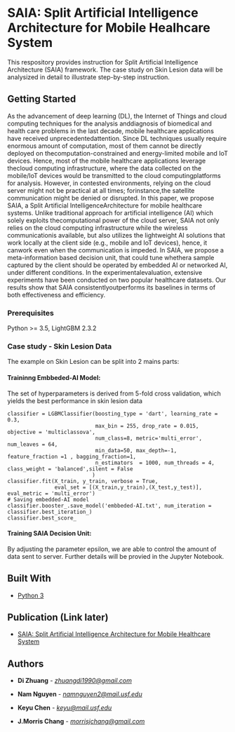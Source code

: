 # SAIA: Split Artificial Intelligence Architecture for Mobile Healhcare System

This respository provides instruction for Split Artificial Intelligence Architecture (SAIA) framework. The case study on Skin Lesion data will be analysized in detail to illustrate step-by-step instruction.

## Getting Started

As the advancement of deep learning (DL), the Internet of Things and cloud computing techniques for the analysis anddiagnosis of biomedical and health care problems in the last decade, mobile healthcare applications have received unprecedentedattention. Since DL techniques usually require enormous amount of computation, most of them cannot be directly deployed on thecomputation-constrained and energy-limited mobile and IoT devices. Hence, most of the mobile healthcare applications leverage thecloud computing infrastructure, where the data collected on the mobile/IoT devices would be transmitted to the cloud computingplatforms for analysis. However, in contested environments, relying on the cloud server might not be practical at all times; forinstance,the satellite communication might be denied or disrupted. In this paper, we propose SAIA, a Split Artificial IntelligenceArchitecture for mobile healthcare systems. Unlike traditional approach for artificial intelligence (AI) which solely exploits thecomputational power of the cloud server, SAIA not only relies on the cloud computing infrastructure while the wireless communicationis available, but also utilizes the lightweight AI solutions that work locally at the client side (e.g., mobile and IoT devices), hence, it canwork even when the communication is impeded. In SAIA, we propose a meta-information based decision unit, that could tune whethera sample captured by the client should be operated by embedded AI or networked AI, under different conditions. In the experimentalevaluation, extensive experiments have been conducted on two popular healthcare datasets. Our results show that SAIA consistentlyoutperforms its baselines in terms of both effectiveness and efficiency.

### Prerequisites

Python >= 3.5, LightGBM 2.3.2

### Case study - Skin Lesion Data
The example on Skin Lesion can be split into 2 mains parts:
#### Traininng Embbeded-AI Model: 
The set of hyperparameters is derived from 5-fold cross validation, which yields the best performance in skin lesion data
```
classifier = LGBMClassifier(boosting_type = 'dart', learning_rate = 0.3, 
                            max_bin = 255, drop_rate = 0.015, objective = 'multiclassova',
                            num_class=8, metric='multi_error', num_leaves = 64, 
                            min_data=50, max_depth=-1, feature_fraction =1 , bagging_fraction=1,
                            n_estimators  = 1000, num_threads = 4, class_weight = 'balanced',silent = False
                           )
classifier.fit(X_train, y_train, verbose = True, 
               eval_set = [(X_train,y_train),(X_test,y_test)], eval_metric = 'multi_error')
# Saving embedded-AI model
classifier.booster_.save_model('embbeded-AI.txt', num_iteration = classifier.best_iteration_)
classifier.best_score_
```
#### Training SAIA Decision Unit:
By adjusting the parameter epsilon, we are able to control the amount of data sent to server. Further details will be provied in the Jupyter Notebook.

## Built With

* [Python 3](https://www.python.org/download/releases/3.0/) 

## Publication (Link later)

* [SAIA: Split Artificial Intelligence Architecture for Mobile Healthcare System](https://arxiv.org/abs/2004.12059) 

## Authors

* **Di Zhuang** - *zhuangdi1990@gmail.com* 

* **Nam Nguyen** - *namnguyen2@mail.usf.edu* 

* **Keyu Chen** - *keyu@mail.usf.edu* 
* **J.Morris Chang** - *morrisjchang@gmail.com* 


